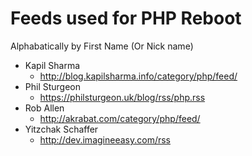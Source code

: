 # Feeds used for PHP Reboot

Alphabatically by First Name (Or Nick name)

* Kapil Sharma
    * http://blog.kapilsharma.info/category/php/feed/
* Phil Sturgeon
    * https://philsturgeon.uk/blog/rss/php.rss
* Rob Allen
    * http://akrabat.com/category/php/feed/
* Yitzchak Schaffer
    * http://dev.imagineeasy.com/rss
